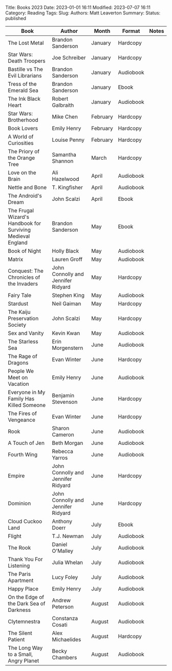 Title: Books 2023
Date: 2023-01-01 16:11
Modified: 2023-07-07 16:11
Category: Reading
Tags:
Slug:
Authors: Matt Leaverton
Summary:
Status: published

| Book                                                        | Author                             | Month    | Format    | Notes |
|-------------------------------------------------------------|------------------------------------|----------|-----------|-------|
| The Lost Metal                                              | Brandon Sanderson                  | January  | Hardcopy  |       |
| Star Wars: Death Troopers                                   | Joe Schreiber                      | January  | Hardcopy  |       |
| Bastille vs The Evil Librarians                             | Brandon Sanderson                  | January  | Audiobook |       |
| Tress of the Emerald Sea                                    | Brandon Sanderson                  | January  | Ebook     |       |
| The Ink Black Heart                                         | Robert Galbraith                   | January  | Audiobook |       |
| Star Wars: Brotherhood                                      | Mike Chen                          | February | Hardcopy  |       |
| Book Lovers                                                 | Emily Henry                        | February | Hardcopy  |       |
| A World of Curiosities                                      | Louise Penny                       | February | Hardcopy  |       |
| The Priory of the Orange Tree                               | Samantha Shannon                   | March    | Hardcopy  |       |
| Love on the Brain                                           | Ali Hazelwood                      | April    | Audiobook |       |
| Nettle and Bone                                             | T. Kingfisher                      | April    | Audiobook |       |
| The Android's Dream                                         | John Scalzi                        | April    | Ebook     |       |
| The Frugal Wizard's Handbook for Surviving Medieval England | Brandon Sanderson                  | May      | Ebook     |       |
| Book of Night                                               | Holly Black                        | May      | Audiobook |       |
| Matrix                                                      | Lauren Groff                       | May      | Audiobook |       |
| Conquest: The Chronicles of the Invaders                    | John Connolly and Jennifer Ridyard | May      | Hardcopy  |       |
| Fairy Tale                                                  | Stephen King                       | May      | Audiobook |       |
| Stardust                                                    | Neil Gaiman                        | May      | Hardcopy  |       |
| The Kaiju Preservation Society                              | John Scalzi                        | May      | Hardcopy  |       |
| Sex and Vanity                                              | Kevin Kwan                         | May      | Audiobook |       |
| The Starless Sea                                            | Erin Morgenstern                   | June     | Audiobook |       |
| The Rage of Dragons                                         | Evan Winter                        | June     | Hardcopy  |       |
| People We Meet on Vacation                                  | Emily Henry                        | June     | Audiobook |       |
| Everyone in My Family Has Killed Someone                    | Benjamin Stevenson                 | June     | Hardcopy  |       |
| The Fires of Vengeance                                      | Evan Winter                        | June     | Hardcopy  |       |
| Rook                                                        | Sharon Cameron                     | June     | Audiobook |       |
| A Touch of Jen                                              | Beth Morgan                        | June     | Audiobook |       |
| Fourth Wing                                                 | Rebecca Yarros                     | June     | Audiobook |       |
| Empire                                                      | John Connolly and Jennifer Ridyard | June     | Hardcopy  |       |
| Dominion                                                    | John Connolly and Jennifer Ridyard | June     | Hardcopy  |       |
| Cloud Cuckoo Land                                           | Anthony Doerr                      | July     | Ebook     |       |
| Flight                                                      | T.J. Newman                        | July     | Audiobook |       |
| The Rook                                                    | Daniel O'Malley                    | July     | Audiobook |       |
| Thank You For Listening                                     | Julia Whelan                       | July     | Audiobook |       |
| The Paris Apartment                                         | Lucy Foley                         | July     | Audiobook |       |
| Happy Place                                                 | Emily Henry                        | July     | Audiobook |       |
| On the Edge of the Dark Sea of Darkness                     | Andrew Peterson                    | August   | Audiobook |       |
| Clytemnestra                                                | Constanza Cosati                   | August   | Audiobook |       |
| The Silent Patient                                          | Alex Michaelides                   | August   | Hardcopy  |       |
| The Long Way to a Small, Angry Planet                       | Becky Chambers                     | August   | Audiobook |       |